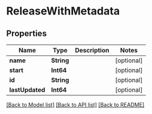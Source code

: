 # ReleaseWithMetadata

## Properties
Name | Type | Description | Notes
------------ | ------------- | ------------- | -------------
**name** | **String** |  | [optional] 
**start** | **Int64** |  | [optional] 
**id** | **String** |  | [optional] 
**lastUpdated** | **Int64** |  | [optional] 

[[Back to Model list]](../README.md#documentation-for-models) [[Back to API list]](../README.md#documentation-for-api-endpoints) [[Back to README]](../README.md)


